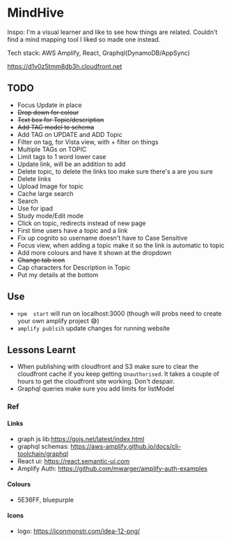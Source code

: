 # MindHive

Inspo: I'm a visual learner and like to see how things are related. Couldn't 
find a mind mapping tool I liked so made one instead.
 
Tech stack: AWS Amplify, React, Graphql(DynamoDB/AppSync)

https://d1v0z5tmm8db3h.cloudfront.net

## TODO
- Focus Update in place
- ~~Drop down for colour~~
- ~~Text box for Topic/description~~
- ~~Add TAG model to schema~~
- Add TAG on UPDATE and ADD Topic 
- Filter on tag, for Vista view, with + filter on things
- Multiple TAGs on TOPIC
- Limit tags to 1 word lower case
- Update link, will be an addition to add
- Delete topic, to delete the links too make sure there's a are you sure
- Delete links
- Upload Image for topic
- Cache large search
- Search
- Use for ipad
- Study mode/Edit mode
- Click on topic, redirects instead of new page
- First time users have a topic and a link
- Fix up cognito so username doesn't have to Case Sensitive
- Focus view, when adding a topic make it so the link is automatic to topic
- Add more colours and have it shown at the dropdown
- ~~Change tab icon~~
- Cap characters for Description in Topic
- Put my details at the bottom

## Use
- `npm  start` will run on localhost:3000 (though will probs need to create your own amplify project :sweat_smile:)
- `amplify publsih` update changes for running website

## Lessons Learnt 

- When publishing with cloudfront and S3 make sure to clear the cloudfront cache if you keep getting `Unauthorised`.
It takes a couple of hours to get the cloudfront site working. Don't despair.
- Graphql queries make sure you add limits for listModel

### Ref

#### Links

- graph js lib:https://gojs.net/latest/index.html
- graphql schemas: https://aws-amplify.github.io/docs/cli-toolchain/graphql
- React ui: https://react.semantic-ui.com
- Amplify Auth: https://github.com/mwarger/amplify-auth-examples

#### Colours
- 5E36FF, bluepurple 

#### Icons

- logo: https://iconmonstr.com/idea-12-png/ 
